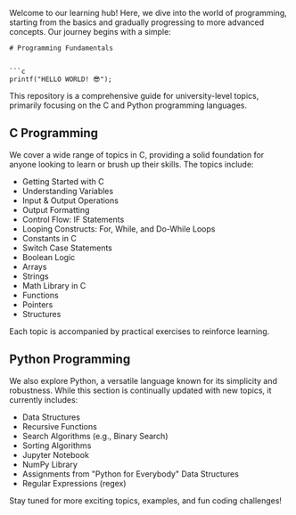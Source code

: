 
Welcome to our learning hub! Here, we dive into the world of programming, starting from the basics and gradually progressing to more advanced concepts. Our journey begins with a simple:

```
# Programming Fundamentals


```c
printf("HELLO WORLD! 😎");
```

This repository is a comprehensive guide for university-level topics, primarily focusing on the C and Python programming languages.

## **C Programming**

We cover a wide range of topics in C, providing a solid foundation for anyone looking to learn or brush up their skills. The topics include:

- Getting Started with C
- Understanding Variables
- Input & Output Operations
- Output Formatting
- Control Flow: IF Statements
- Looping Constructs: For, While, and Do-While Loops
- Constants in C
- Switch Case Statements
- Boolean Logic
- Arrays
- Strings
- Math Library in C
- Functions
- Pointers
- Structures

Each topic is accompanied by practical exercises to reinforce learning.

## **Python Programming**

We also explore Python, a versatile language known for its simplicity and robustness. While this section is continually updated with new topics, it currently includes:

- Data Structures
- Recursive Functions 
- Search Algorithms (e.g., Binary Search)
- Sorting Algorithms
- Jupyter Notebook
- NumPy Library
- Assignments from "Python for Everybody" Data Structures
- Regular Expressions (regex)

Stay tuned for more exciting topics, examples, and fun coding challenges!
```
